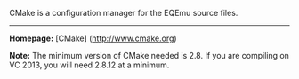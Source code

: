 CMake is a configuration manager for the EQEmu source files.

***

**Homepage:** [CMake] (http://www.cmake.org)

**Note:** The minimum version of CMake needed is 2.8. If you are compiling on VC 2013, you will need 2.8.12 at a minimum.